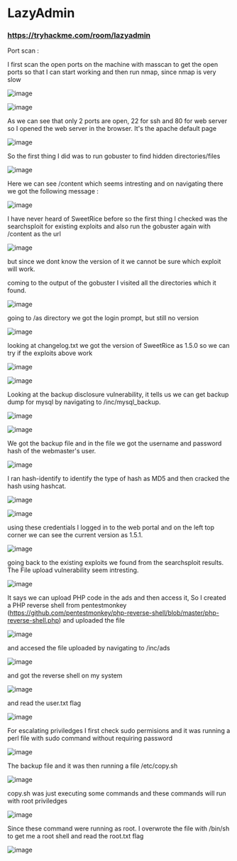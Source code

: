 # LazyAdmin
### https://tryhackme.com/room/lazyadmin

Port scan :

I first scan the open ports on the machine with masscan to get the open ports so that I can start working and then run nmap, since nmap is very slow

![image](https://user-images.githubusercontent.com/45536407/123530104-d88d3900-d6c4-11eb-97d9-133d8e9bee7d.png)


![image](https://user-images.githubusercontent.com/45536407/123530114-f2c71700-d6c4-11eb-9780-a323274a55cc.png)


As we can see that only 2 ports are open, 22 for ssh and 80 for web server so I opened the web server in the browser. It's the apache default page

![image](https://user-images.githubusercontent.com/45536407/123530159-581b0800-d6c5-11eb-9368-934dd5a49932.png)


So the first thing I did was to run gobuster to find hidden directories/files

![image](https://user-images.githubusercontent.com/45536407/123530182-9d3f3a00-d6c5-11eb-9aec-a23fb0c34b81.png)



Here we can see /content which seems intresting and on navigating there we got the following message :

![image](https://user-images.githubusercontent.com/45536407/123557883-6cacde00-d761-11eb-8d5b-da60e4dbea24.png)


I have never heard of SweetRice before so the first thing I checked was the searchsploit for existing exploits and also run the gobuster again with /content as the url

![image](https://user-images.githubusercontent.com/45536407/123557785-e7292e00-d760-11eb-89cf-64d610c1e829.png)

but since we dont know the version of it we cannot be sure which exploit will work.

coming to the output of the gobuster I visited all the directories which it found.

![image](https://user-images.githubusercontent.com/45536407/123557682-45094600-d760-11eb-85e5-7a335338caa6.png)


going to /as directory we got the login prompt, but still no version

![image](https://user-images.githubusercontent.com/45536407/123557916-91a15100-d761-11eb-8369-08aab7a72ac0.png)

looking at changelog.txt we got the version of SweetRice as 1.5.0 so we can try if the exploits above work

![image](https://user-images.githubusercontent.com/45536407/123557983-e04eeb00-d761-11eb-8b18-afbe888b0fa5.png)


![image](https://user-images.githubusercontent.com/45536407/123557785-e7292e00-d760-11eb-89cf-64d610c1e829.png)

Looking at the backup disclosure vulnerability, it tells us we can get backup dump for mysql by navigating to /inc/mysql_backup.

![image](https://user-images.githubusercontent.com/45536407/123558088-90bcef00-d762-11eb-8bc8-d29c9ea0aa40.png)

![image](https://user-images.githubusercontent.com/45536407/123558119-b813bc00-d762-11eb-9287-cd3967246c30.png)


We got the backup file and in the file we got the username and password hash of the webmaster's user.

![image](https://user-images.githubusercontent.com/45536407/123558183-ef826880-d762-11eb-8614-ebe8b9e043ec.png)

I ran hash-identify to identify the type of hash as MD5 and then cracked the hash using hashcat.

![image](https://user-images.githubusercontent.com/45536407/123558235-29ec0580-d763-11eb-97ad-713c4831fbab.png)

![image](https://user-images.githubusercontent.com/45536407/123558270-63247580-d763-11eb-92f5-e9f7e0be7bb0.png)

using these credentials I logged in to the web portal and on the left top corner we can see the current version as 1.5.1.

![image](https://user-images.githubusercontent.com/45536407/123558306-949d4100-d763-11eb-92af-b563fbe48101.png)

going back to the existing exploits we found from the searchsploit results. The File upload vulnerability seem intresting.

![image](https://user-images.githubusercontent.com/45536407/123558409-14c3a680-d764-11eb-8a19-ab0f6aae19e2.png)

It says we can upload PHP code in the ads and then access it, So I created a PHP reverse shell from pentestmonkey (https://github.com/pentestmonkey/php-reverse-shell/blob/master/php-reverse-shell.php) and uploaded the file

![image](https://user-images.githubusercontent.com/45536407/123558448-450b4500-d764-11eb-88a8-1c6d22f59be3.png)

and accesed the file uploaded by navigating to /inc/ads

![image](https://user-images.githubusercontent.com/45536407/123558464-5c4a3280-d764-11eb-8ab5-71123ef18075.png)

and got the reverse shell on my system

![image](https://user-images.githubusercontent.com/45536407/123558477-75eb7a00-d764-11eb-85e7-1c9ba03c914e.png)

and read the user.txt flag

![image](https://user-images.githubusercontent.com/45536407/123558496-8ef42b00-d764-11eb-9593-9244afaa6d53.png)


For escalating priviledges I first check sudo permisions and it was running a perl file with sudo command without requiring password

![image](https://user-images.githubusercontent.com/45536407/123558586-0e81fa00-d765-11eb-83c2-a921c1d28611.png)

The backup file and it was then running a file /etc/copy.sh

![image](https://user-images.githubusercontent.com/45536407/123558610-38d3b780-d765-11eb-810f-5705302ddea2.png)

copy.sh was just executing some commands and these commands will run with root priviledges

![image](https://user-images.githubusercontent.com/45536407/123558638-5e60c100-d765-11eb-810b-995f51d3b080.png)

Since these command were running as root. I overwrote the file with /bin/sh to get me a root shell and read the root.txt flag

![image](https://user-images.githubusercontent.com/45536407/123558715-be576780-d765-11eb-8e34-e41762651358.png)






